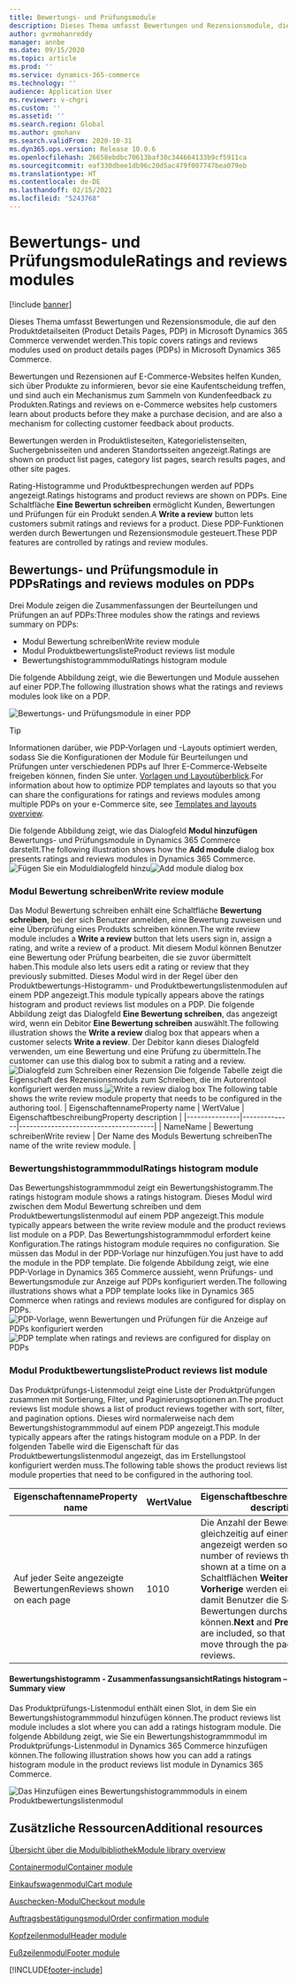 ```yaml
---
title: Bewertungs- und Prüfungsmodule
description: Dieses Thema umfasst Bewertungen und Rezensionsmodule, die auf den Produktdetailseiten in Microsoft Dynamics 365 Commerce verwendet werden.
author: gvrmohanreddy
manager: annbe
ms.date: 09/15/2020
ms.topic: article
ms.prod: ''
ms.service: dynamics-365-commerce
ms.technology: ''
audience: Application User
ms.reviewer: v-chgri
ms.custom: ''
ms.assetid: ''
ms.search.region: Global
ms.author: gmohanv
ms.search.validFrom: 2020-10-31
ms.dyn365.ops.version: Release 10.0.6
ms.openlocfilehash: 26658ebdbc70613baf30c344664133b9cf5911ca
ms.sourcegitcommit: eaf330dbee1db96c20d5ac479f007747bea079eb
ms.translationtype: HT
ms.contentlocale: de-DE
ms.lasthandoff: 02/15/2021
ms.locfileid: "5243768"
---
```

# <a name="ratings-and-reviews-modules"></a><span data-ttu-id="142e9-103">Bewertungs‑ und Prüfungsmodule</span><span class="sxs-lookup"><span data-stu-id="142e9-103">Ratings and reviews modules</span></span>

[!include [banner](includes/banner.md)]

<span data-ttu-id="142e9-104">Dieses Thema umfasst Bewertungen und Rezensionsmodule, die auf den Produktdetailseiten (Product Details Pages, PDP) in Microsoft Dynamics 365 Commerce verwendet werden.</span><span class="sxs-lookup"><span data-stu-id="142e9-104">This topic covers ratings and reviews modules used on product details pages (PDPs) in Microsoft Dynamics 365 Commerce.</span></span>

<span data-ttu-id="142e9-105">Bewertungen und Rezensionen auf E-Commerce-Websites helfen Kunden, sich über Produkte zu informieren, bevor sie eine Kaufentscheidung treffen, und sind auch ein Mechanismus zum Sammeln von Kundenfeedback zu Produkten.</span><span class="sxs-lookup"><span data-stu-id="142e9-105">Ratings and reviews on e-Commerce websites help customers learn about products before they make a purchase decision, and are also a mechanism for collecting customer feedback about products.</span></span> 

<span data-ttu-id="142e9-106">Bewertungen werden in Produktlisteseiten, Kategorielistenseiten, Suchergebnisseiten und anderen Standortsseiten angezeigt.</span><span class="sxs-lookup"><span data-stu-id="142e9-106">Ratings are shown on product list pages, category list pages, search results pages, and other site pages.</span></span> 

<span data-ttu-id="142e9-107">Rating-Histogramme und Produktbesprechungen werden auf PDPs angezeigt.</span><span class="sxs-lookup"><span data-stu-id="142e9-107">Ratings histograms and product reviews are shown on PDPs.</span></span> <span data-ttu-id="142e9-108">Eine Schaltfläche **Eine Bewertun schreiben** ermöglicht Kunden, Bewertungen und Prüfungen für ein Produkt senden.</span><span class="sxs-lookup"><span data-stu-id="142e9-108">A **Write a review** button lets customers submit ratings and reviews for a product.</span></span> <span data-ttu-id="142e9-109">Diese PDP-Funktionen werden durch Bewertungen und Rezensionsmodule gesteuert.</span><span class="sxs-lookup"><span data-stu-id="142e9-109">These PDP features are controlled by ratings and review modules.</span></span>

## <a name="ratings-and-reviews-modules-on-pdps"></a><span data-ttu-id="142e9-110">Bewertungs- und Prüfungsmodule in PDPs</span><span class="sxs-lookup"><span data-stu-id="142e9-110">Ratings and reviews modules on PDPs</span></span> 

<span data-ttu-id="142e9-111">Drei Module zeigen die Zusammenfassungen der Beurteilungen und Prüfungen an auf PDPs:</span><span class="sxs-lookup"><span data-stu-id="142e9-111">Three modules show the ratings and reviews summary on PDPs:</span></span>
- <span data-ttu-id="142e9-112">Modul Bewertung schreiben</span><span class="sxs-lookup"><span data-stu-id="142e9-112">Write review module</span></span>
- <span data-ttu-id="142e9-113">Modul Produktbewertungsliste</span><span class="sxs-lookup"><span data-stu-id="142e9-113">Product reviews list module</span></span>
- <span data-ttu-id="142e9-114">Bewertungshistogrammmodul</span><span class="sxs-lookup"><span data-stu-id="142e9-114">Ratings histogram module</span></span>
 
<span data-ttu-id="142e9-115">Die folgende Abbildung zeigt, wie die Bewertungen und Module aussehen auf einer PDP.</span><span class="sxs-lookup"><span data-stu-id="142e9-115">The following illustration shows what the ratings and reviews modules look like on a PDP.</span></span>

![Bewertungs- und Prüfungsmodule in einer PDP](media/rnr-eCommerce-pdp-reviews-modules_design.png)

> [!TIP] 
> <span data-ttu-id="142e9-117">Informationen darüber, wie PDP-Vorlagen und -Layouts optimiert werden, sodass Sie die Konfigurationen der Module für Beurteilungen und Prüfungen unter verschiedenen PDPs auf Ihrer E-Commerce-Webseite freigeben können, finden Sie unter. [Vorlagen und Layoutüberblick](templates-layouts-overview.md).</span><span class="sxs-lookup"><span data-stu-id="142e9-117">For information about how to optimize PDP templates and layouts so that you can share the configurations for ratings and reviews modules among multiple PDPs on your e-Commerce site, see [Templates and layouts overview](templates-layouts-overview.md).</span></span>

<span data-ttu-id="142e9-118">Die folgende Abbildung zeigt, wie das Dialogfeld **Modul hinzufügen** Bewertungs- und Prüfungsmodule in Dynamics 365 Commerce darstellt.</span><span class="sxs-lookup"><span data-stu-id="142e9-118">The following illustration shows how the **Add module** dialog box presents ratings and reviews modules in Dynamics 365 Commerce.</span></span>
<span data-ttu-id="142e9-119">![Fügen Sie ein Moduldialogfeld hinzu](media/rnr-eCommerce-pdp-adding-rnr-modules.png)</span><span class="sxs-lookup"><span data-stu-id="142e9-119">![Add module dialog box](media/rnr-eCommerce-pdp-adding-rnr-modules.png)</span></span>

### <a name="write-review-module"></a><span data-ttu-id="142e9-120">Modul Bewertung schreiben</span><span class="sxs-lookup"><span data-stu-id="142e9-120">Write review module</span></span>

<span data-ttu-id="142e9-121">Das Modul Bewertung schreiben enhält eine Schaltfläche **Bewertung schreiben**, bei der sich Benutzer anmelden, eine Bewertung zuweisen und eine Überprüfung eines Produkts schreiben können.</span><span class="sxs-lookup"><span data-stu-id="142e9-121">The write review module includes a **Write a review** button that lets users sign in, assign a rating, and write a review of a product.</span></span> <span data-ttu-id="142e9-122">Mit diesem Modul können Benutzer eine Bewertung oder Prüfung bearbeiten, die sie zuvor übermittelt haben.</span><span class="sxs-lookup"><span data-stu-id="142e9-122">This module also lets users edit a rating or review that they previously submitted.</span></span> <span data-ttu-id="142e9-123">Dieses Modul wird in der Regel über den Produktbewertungs-Histogramm- und Produktbewertungslistenmodulen auf einem PDP angezeigt.</span><span class="sxs-lookup"><span data-stu-id="142e9-123">This module typically appears above the ratings histogram and product reviews list modules on a PDP.</span></span>
<span data-ttu-id="142e9-124">Die folgende Abbildung zeigt das Dialogfeld **Eine Bewertung schreiben**, das angezeigt wird, wenn ein Debitor **Eine Bewertung schreiben** auswählt.</span><span class="sxs-lookup"><span data-stu-id="142e9-124">The following illustration shows the **Write a review** dialog box that appears when a customer selects **Write a review**.</span></span> <span data-ttu-id="142e9-125">Der Debitor kann dieses Dialogfeld verwenden, um eine Bewertung und eine Prüfung zu übermitteln.</span><span class="sxs-lookup"><span data-stu-id="142e9-125">The customer can use this dialog box to submit a rating and a review.</span></span>
<span data-ttu-id="142e9-126">![Dialogfeld zum Schreiben einer Rezension](media/rnr-eCommerce-write-review-module.png) Die folgende Tabelle zeigt die Eigenschaft des Rezensionsmoduls zum Schreiben, die im Autorentool konfiguriert werden muss.</span><span class="sxs-lookup"><span data-stu-id="142e9-126">![Write a review dialog box](media/rnr-eCommerce-write-review-module.png) The following table shows the write review module property that needs to be configured in the authoring tool.</span></span>
| <span data-ttu-id="142e9-127">Eigenschaftenname</span><span class="sxs-lookup"><span data-stu-id="142e9-127">Property name</span></span> | <span data-ttu-id="142e9-128">Wert</span><span class="sxs-lookup"><span data-stu-id="142e9-128">Value</span></span>        | <span data-ttu-id="142e9-129">Eigenschaftbeschreibung</span><span class="sxs-lookup"><span data-stu-id="142e9-129">Property description</span></span>                 |
|---------------|--------------|--------------------------------------|
| <span data-ttu-id="142e9-130">Name</span><span class="sxs-lookup"><span data-stu-id="142e9-130">Name</span></span>          | <span data-ttu-id="142e9-131">Bewertung schreiben</span><span class="sxs-lookup"><span data-stu-id="142e9-131">Write review</span></span> | <span data-ttu-id="142e9-132">Der Name des Moduls Bewertung schreiben</span><span class="sxs-lookup"><span data-stu-id="142e9-132">The name of the write review module.</span></span> |

### <a name="ratings-histogram-module"></a><span data-ttu-id="142e9-133">Bewertungshistogrammmodul</span><span class="sxs-lookup"><span data-stu-id="142e9-133">Ratings histogram module</span></span>

<span data-ttu-id="142e9-134">Das Bewertungshistogrammmodul zeigt ein Bewertungshistogramm.</span><span class="sxs-lookup"><span data-stu-id="142e9-134">The ratings histogram module shows a ratings histogram.</span></span> <span data-ttu-id="142e9-135">Dieses Modul wird zwischen dem Modul Bewertung schreiben und dem Produktbewertungslistenmodul auf einem PDP angezeigt.</span><span class="sxs-lookup"><span data-stu-id="142e9-135">This module typically appears between the write review module and the product reviews list module on a PDP.</span></span>
<span data-ttu-id="142e9-136">Das Bewertungshistogrammmodul erfordert keine Konfiguration.</span><span class="sxs-lookup"><span data-stu-id="142e9-136">The ratings histogram module requires no configuration.</span></span> <span data-ttu-id="142e9-137">Sie müssen das Modul in der PDP-Vorlage nur hinzufügen.</span><span class="sxs-lookup"><span data-stu-id="142e9-137">You just have to add the module in the PDP template.</span></span> <span data-ttu-id="142e9-138">Die folgende Abbildung zeigt, wie eine PDP-Vorlage in Dynamics 365 Commerce aussieht, wenn Prüfungs- und Bewertungsmodule zur Anzeige auf PDPs konfiguriert werden.</span><span class="sxs-lookup"><span data-stu-id="142e9-138">The following illustrations shows what a PDP template looks like in Dynamics 365 Commerce when ratings and reviews modules are configured for display on PDPs.</span></span>
<span data-ttu-id="142e9-139">![PDP-Vorlage, wenn Bewertungen und Prüfungen für die Anzeige auf PDPs konfiguriert werden](media/rnr-eCommerce-pdp-reviews-modules.png)</span><span class="sxs-lookup"><span data-stu-id="142e9-139">![PDP template when ratings and reviews are configured for display on PDPs](media/rnr-eCommerce-pdp-reviews-modules.png)</span></span>

### <a name="product-reviews-list-module"></a><span data-ttu-id="142e9-140">Modul Produktbewertungsliste</span><span class="sxs-lookup"><span data-stu-id="142e9-140">Product reviews list module</span></span>

<span data-ttu-id="142e9-141">Das Produktprüfungs-Listenmodul zeigt eine Liste der Produktprüfungen zusammen mit Sortierung, Filter, und Paginierungsoptionen an.</span><span class="sxs-lookup"><span data-stu-id="142e9-141">The product reviews list module shows a list of product reviews together with sort, filter, and pagination options.</span></span> <span data-ttu-id="142e9-142">Dieses wird normalerweise nach dem Bewertungshistogrammmodul auf einem PDP angezeigt.</span><span class="sxs-lookup"><span data-stu-id="142e9-142">This module typically appears after the ratings histogram module on a PDP.</span></span>
<span data-ttu-id="142e9-143">In der folgenden Tabelle wird die Eigenschaft für das Produktbewertungslistenmodul angezeigt, das im Erstellungstool konfiguriert werden muss.</span><span class="sxs-lookup"><span data-stu-id="142e9-143">The following table shows the product reviews list module properties that need to be configured in the authoring tool.</span></span>

| <span data-ttu-id="142e9-144">Eigenschaftenname</span><span class="sxs-lookup"><span data-stu-id="142e9-144">Property name</span></span>              | <span data-ttu-id="142e9-145">Wert</span><span class="sxs-lookup"><span data-stu-id="142e9-145">Value</span></span> | <span data-ttu-id="142e9-146">Eigenschaftbeschreibung</span><span class="sxs-lookup"><span data-stu-id="142e9-146">Property description</span></span> |
|----------------------------|-------| ---------------------|
| <span data-ttu-id="142e9-147">Auf jeder Seite angezeigte Bewertungen</span><span class="sxs-lookup"><span data-stu-id="142e9-147">Reviews shown on each page</span></span> | <span data-ttu-id="142e9-148">10</span><span class="sxs-lookup"><span data-stu-id="142e9-148">10</span></span>    | <span data-ttu-id="142e9-149">Die Anzahl der Bewertungen, die gleichzeitig auf einem PDP angezeigt werden sollen.</span><span class="sxs-lookup"><span data-stu-id="142e9-149">The number of reviews that should be shown at a time on a PDP.</span></span> <span data-ttu-id="142e9-150">Schaltflächen **Weiter** und **Vorherige** werden eingeschlossen, damit Benutzer die Seiten der Bewertungen durchsuchen können.</span><span class="sxs-lookup"><span data-stu-id="142e9-150">**Next** and **Previous** buttons are included, so that users can move through the pages of reviews.</span></span> |

#### <a name="ratings-histogram--summary-view"></a><span data-ttu-id="142e9-151">Bewertungshistogramm - Zusammenfassungsansicht</span><span class="sxs-lookup"><span data-stu-id="142e9-151">Ratings histogram – Summary view</span></span>

<span data-ttu-id="142e9-152">Das Produktprüfungs-Listenmodul enthält einen Slot, in dem Sie ein Bewertungshistogrammmodul hinzufügen können.</span><span class="sxs-lookup"><span data-stu-id="142e9-152">The product reviews list module includes a slot where you can add a ratings histogram module.</span></span> <span data-ttu-id="142e9-153">Die folgende Abbildung zeigt, wie Sie ein Bewertungshistogrammmodul im Produktprüfungs-Listenmodul in Dynamics 365 Commerce hinzufügen können.</span><span class="sxs-lookup"><span data-stu-id="142e9-153">The following illustration shows how you can add a ratings histogram module in the product reviews list module in Dynamics 365 Commerce.</span></span>

![Das Hinzufügen eines Bewertungshistogrammmoduls in einem Produktbewertungslistenmodul](media/rnr-eCommerce-pdp-rating-histogram-summary.png)

## <a name="additional-resources"></a><span data-ttu-id="142e9-155">Zusätzliche Ressourcen</span><span class="sxs-lookup"><span data-stu-id="142e9-155">Additional resources</span></span>

[<span data-ttu-id="142e9-156">Übersicht über die Modulbibliothek</span><span class="sxs-lookup"><span data-stu-id="142e9-156">Module library overview</span></span>](starter-kit-overview.md)

[<span data-ttu-id="142e9-157">Containermodul</span><span class="sxs-lookup"><span data-stu-id="142e9-157">Container module</span></span>](add-container-module.md)

[<span data-ttu-id="142e9-158">Einkaufswagenmodul</span><span class="sxs-lookup"><span data-stu-id="142e9-158">Cart module</span></span>](add-cart-module.md)

[<span data-ttu-id="142e9-159">Auschecken-Modul</span><span class="sxs-lookup"><span data-stu-id="142e9-159">Checkout module</span></span>](add-checkout-module.md)

[<span data-ttu-id="142e9-160">Auftragsbestätigungsmodul</span><span class="sxs-lookup"><span data-stu-id="142e9-160">Order confirmation module</span></span>](order-confirmation-module.md)

[<span data-ttu-id="142e9-161">Kopfzeilenmodul</span><span class="sxs-lookup"><span data-stu-id="142e9-161">Header module</span></span>](author-header-module.md)

[<span data-ttu-id="142e9-162">Fußzeilenmodul</span><span class="sxs-lookup"><span data-stu-id="142e9-162">Footer module</span></span>](author-footer-module.md)


[!INCLUDE[footer-include](../includes/footer-banner.md)]